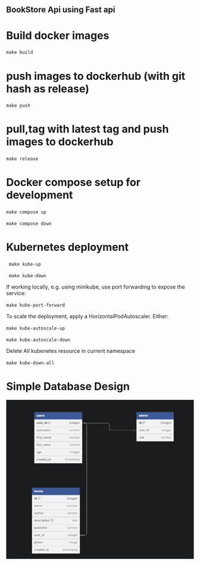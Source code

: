 ## BookStore Api using Fast api

# Build docker images

`make build`

# push images to dockerhub (with git hash as release)

`make push`

# pull,tag with latest tag and push images to dockerhub

`make release`

# Docker compose setup for development

`make compose up`

`make compose down`

# Kubernetes deployment

` make kube-up`

` make kube-down`

If working locally, e.g. using minikube, use port forwarding to expose the service:

`make kube-port-forward`

To scale the deployment, apply a HorizontalPodAutoscaler. Either:

`make kube-autoscale-up`

`make kube-autoscale-down`

Delete All kubenetes resource in current namespace

`make kube-down-all`

# Simple Database Design

![image info](./assets/db-design.png)
